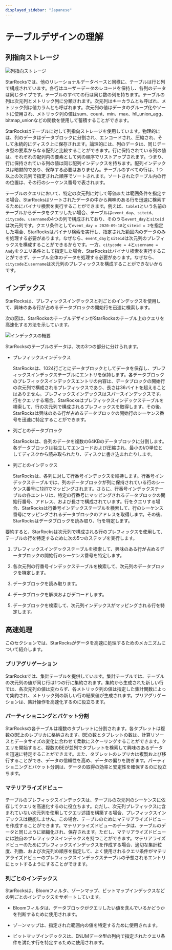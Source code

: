 ```yaml
---
displayed_sidebar: "Japanese"
---
```


# テーブルデザインの理解

## 列指向ストレージ

![列指向ストレージ](../assets/3.1-1.png)

StarRocksでは、他のリレーショナルデータベースと同様に、テーブルは行と列で構成されています。各行はユーザーデータのレコードを保持し、各列のデータは同じタイプです。テーブルのすべての行は同じ数の列を持ちます。テーブルの列は次元列とメトリック列に分類されます。次元列はキーカラムとも呼ばれ、メトリック列は値カラムとも呼ばれます。次元列の値はデータのグループ化やソートに使用され、メトリック列の値はsum、count、min、max、hll_union_agg、bitmap_unionなどの関数を使用して蓄積することができます。

StarRocksはテーブルに対して列指向ストレージを使用しています。物理的には、列のデータはデータブロックに分割され、エンコードされ、圧縮され、そして永続的にディスク上に保存されます。論理的には、列のデータは、同じデータ型の要素からなる配列と比較することができます。行に保持されている列の値は、それぞれの配列内の要素として列の順序でリストアップされます。つまり、行に保持されている列の値は同じ配列インデックスを持ちます。配列インデックスは暗黙的であり、保存する必要はありません。テーブルのすべての行は、1つ以上の次元列で指定された順序でソートされます。ソートされたテーブル内の行の位置は、その行のシーケンス番号で表されます。

テーブルのクエリにおいて、特定の次元列に対して等価または範囲条件を指定する場合、StarRocksはソートされたデータの中から興味のある行を迅速に検索するためにバイナリ検索を実行することができます。例えば、`table1`という名前のテーブルからデータをクエリしたい場合、テーブルは`event_day`、`siteid`、`citycode`、`username`の4つの列で構成されており、そのうち`event_day`と`siteid`は次元列です。クエリ条件として`event_day = 2020-09-18`と`siteid = 2`を指定した場合、StarRocksはバイナリ検索を実行し、指定された範囲内のデータのみを処理する必要があります。なぜなら、`event_day`と`siteid`は次元列のプレフィックスを構成することができるからです。一方、`citycode = 4`と`username = Andy`をクエリ条件として指定した場合、StarRocksはバイナリ検索を実行することができず、テーブル全体のデータを処理する必要があります。なぜなら、`citycode`と`username`は次元列のプレフィックスを構成することができないからです。

## インデックス

StarRocksは、プレフィックスインデックスと列ごとのインデックスを使用して、興味のある行が占めるデータブロックの開始行を迅速に検索します。

次の図は、StarRocksのテーブルデザインがStarRocksのテーブル上のクエリを高速化する方法を示しています。

![インデックスの概要](../assets/3.1-2.png)

StarRocksのテーブルのデータは、次の3つの部分に分けられます。

- プレフィックスインデックス

  StarRocksは、1024行ごとにデータブロックとしてデータを保存し、プレフィックスインデックステーブルにエントリを保持します。各データブロックのプレフィックスインデックスエントリの内容は、データブロックの開始行の次元列で構成されるプレフィックスであり、長さは36バイトを超えることはありません。プレフィックスインデックスはスパースインデックスです。行をクエリする場合、StarRocksはプレフィックスインデックステーブルを検索して、行の次元列で構成されるプレフィックスを取得します。その後、StarRocksは興味のある行が占めるデータブロックの開始行のシーケンス番号を迅速に特定することができます。

- 列ごとのデータブロック

  StarRocksは、各列のデータを複数の64KBのデータブロックに分割します。各データブロックは独立してエンコードおよび圧縮され、最小のI/O単位としてディスクから読み取られたり、ディスクに書き込まれたりします。

- 列ごとのインデックス

  StarRocksは、各列に対して行番号インデックスを維持します。行番号インデックステーブルでは、列のデータブロックが列に保持されている行のシーケンス番号に1対1でマッピングされます。さらに、行番号インデックステーブルの各エントリは、特定の行番号にマッピングされるデータブロックの開始行番号、アドレス、および長さで構成されています。行をクエリする場合、StarRocksは行番号インデックステーブルを検索して、行のシーケンス番号にマッピングされるデータブロックのアドレスを取得します。その後、StarRocksはデータブロックを読み取り、行を特定します。

要約すると、StarRocksは次元列で構成される行のプレフィックスを使用して、テーブルの行を特定するために次の5つのステップを実行します。

1. プレフィックスインデックステーブルを検索して、興味のある行が占めるデータブロックの開始行のシーケンス番号を特定します。

2. 各次元列の行番号インデックステーブルを検索して、次元列のデータブロックを特定します。

3. データブロックを読み取ります。

4. データブロックを解凍およびデコードします。

5. データブロックを検索して、次元列インデックスがマッピングされる行を特定します。

## 高速処理

このセクションでは、StarRocksがデータを高速に処理するためのメカニズムについて紹介します。

### プリアグリゲーション

StarRocksでは、集計テーブルを提供しています。集計テーブルでは、テーブルの次元列の値が同じ行は1つの行に集約されます。集約から生成された新しい行では、各次元列の値は変わらず、各メトリック列の値は指定した集計関数によって集約され、メトリック列の新しい行の結果値が生成されます。プリアグリゲーションは、集計操作を高速化するのに役立ちます。

### パーティショニングとバケット分割

StarRocksの各テーブルは複数のタブレットに分割されます。各タブレットは複数のBE上のレプリカに格納されます。BEの数とタブレットの数は、計算リソースとデータサイズの変化に合わせて柔軟にスケーリングすることができます。クエリを開始すると、複数のBEが並列でタブレットを検索して興味のあるデータを迅速に特定することができます。また、タブレットのレプリカは複製および移行することができ、データの信頼性を高め、データの偏りを防ぎます。パーティショニングとバケット分割は、データの取得の効率と安定性を確保するのに役立ちます。

### マテリアライズドビュー

テーブルのプレフィックスインデックスは、テーブルの次元列のシーケンスに依存してクエリを高速化するのに役立ちます。ただし、次元列プレフィックスに含まれていない次元列を使用してクエリ述語を構築する場合、プレフィックスインデックスは機能しません。この場合、テーブルのためにマテリアライズドビューを作成することができます。マテリアライズドビューのデータは、テーブルのデータと同じように組織化され、保存されます。ただし、マテリアライズドビューには独自のプレフィックスインデックスを持つことができます。マテリアライズドビューのためにプレフィックスインデックスを作成する場合、適切な集計粒度、列数、および次元列の順序を指定して、よく使用されるクエリ条件がマテリアライズドビューのプレフィックスインデックステーブルの予想されるエントリにヒットするようにすることができます。

### 列ごとのインデックス

StarRocksは、Bloomフィルタ、ゾーンマップ、ビットマップインデックスなどの列ごとのインデックスをサポートしています。

- Bloomフィルタは、データブロックがクエリしたい値を含んでいるかどうかを判断するために使用されます。

- ゾーンマップは、指定された範囲内の値を特定するために使用されます。

- ビットマップインデックスは、ENUMデータ型の列内で指定されたクエリ条件を満たす行を特定するために使用されます。
